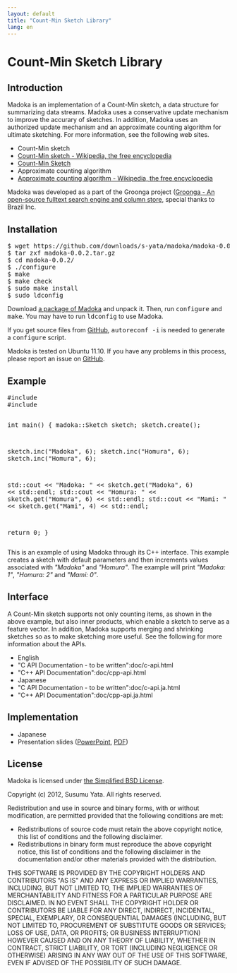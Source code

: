 ```yaml
---
layout: default
title: "Count-Min Sketch Library"
lang: en
---
```


# Count-Min Sketch Library

## Introduction

Madoka is an implementation of a Count-Min sketch, a data structure for summarizing data streams. Madoka uses a conservative update mechanism to improve the accurary of sketches. In addition, Madoka uses an authorized update mechanism and an approximate counting algorithm for ultimate sketching. For more information, see the following web sites.

* Count-Min sketch
 * [Count-Min sketch - Wikipedia, the free encyclopedia](http://en.wikipedia.org/wiki/Count-Min_sketch)
 * [Count-Min Sketch](https://sites.google.com/site/countminsketch/)
* Approximate counting algorithm
 * [Approximate counting algorithm - Wikipedia, the free encyclopedia](http://en.wikipedia.org/wiki/Approximate_counting_algorithm)

Madoka was developed as a part of the Groonga project ([Groonga - An open-source fulltext search engine and column store](http://groonga.org/), special thanks to Brazil Inc.

## Installation

<div class="float">
<pre>
$ wget https://github.com/downloads/s-yata/madoka/madoka-0.0.2.tar.gz
$ tar zxf madoka-0.0.2.tar.gz
$ cd madoka-0.0.2/
$ ./configure
$ make
$ make check
$ sudo make install
$ sudo ldconfig
</pre>
</div>

Download [a package of Madoka](https://github.com/downloads/s-yata/madoka/madoka-0.0.2.tar.gz) and unpack it. Then, run <kbd>configure</kbd> and <kbd>make</kbd>. You may have to run <kbd>ldconfig</kbd> to use Madoka.

If you get source files from [GitHub](http://github.com/s-yata/madoka), <kbd>autoreconf -i</kbd> is needed to generate a <kbd>configure</kbd> script.

Madoka is tested on Ubuntu 11.10. If you have any problems in this process, please report an issue on [GitHub](http://github.com/s-yata/madoka/issues).

## Example

<div class="float">
<pre>
#include <iostream>
#include <madoka.h>

int main() {
  madoka::Sketch sketch;
  sketch.create();

  sketch.inc("Madoka", 6);
  sketch.inc("Homura", 6);
  sketch.inc("Homura", 6);

  std::cout << "Madoka: " << sketch.get("Madoka", 6) << std::endl;
  std::cout << "Homura: " << sketch.get("Homura", 6) << std::endl;
  std::cout << "Mami: " << sketch.get("Mami", 4) << std::endl;

  return 0;
}
</pre>
</div>

This is an example of using Madoka through its C++ interface. This example creates a sketch with default parameters and then increments values associated with <var>"Madoka"</var> and <var>"Homura"</var>. The example will print <var>"Madoka: 1"</var>, <var>"Homura: 2"</var> and <var>"Mami: 0"</var>.

## Interface

A Count-Min sketch supports not only counting items, as shown in the above example, but also inner products, which enable a sketch to serve as a feature vector. In addition, Madoka supports merging and shrinking sketches so as to make sketching more useful. See the following for more information about the APIs.

* English
 * "C API Documentation - to be written":doc/c-api.html
 * "C++ API Documentation":doc/cpp-api.html
* Japanese
 * "C API Documentation - to be written":doc/c-api.ja.html
 * "C++ API Documentation":doc/cpp-api.ja.html

## Implementation

* Japanese
 * Presentation slides ([PowerPoint](https://github.com/downloads/s-yata/madoka/TokyoNLP-09-madoka.pptx), [PDF](https://github.com/downloads/s-yata/madoka/TokyoNLP-09-madoka.pdf))

## License

Madoka is licensed under [the Simplified BSD License](http://www.opensource.org/licenses/bsd-license.php).

Copyright (c) 2012, Susumu Yata. All rights reserved.

Redistribution and use in source and binary forms, with or without modification, are permitted provided that the following conditions are met:

* Redistributions of source code must retain the above copyright notice, this list of conditions and the following disclaimer.
* Redistributions in binary form must reproduce the above copyright notice, this list of conditions and the following disclaimer in the documentation and/or other materials provided with the distribution.

THIS SOFTWARE IS PROVIDED BY THE COPYRIGHT HOLDERS AND CONTRIBUTORS "AS IS" AND ANY EXPRESS OR IMPLIED WARRANTIES, INCLUDING, BUT NOT LIMITED TO, THE IMPLIED WARRANTIES OF MERCHANTABILITY AND FITNESS FOR A PARTICULAR PURPOSE ARE DISCLAIMED. IN NO EVENT SHALL THE COPYRIGHT HOLDER OR CONTRIBUTORS BE LIABLE FOR ANY DIRECT, INDIRECT, INCIDENTAL, SPECIAL, EXEMPLARY, OR CONSEQUENTIAL DAMAGES (INCLUDING, BUT NOT LIMITED TO, PROCUREMENT OF SUBSTITUTE GOODS OR SERVICES; LOSS OF USE, DATA, OR PROFITS; OR BUSINESS INTERRUPTION) HOWEVER CAUSED AND ON ANY THEORY OF LIABILITY, WHETHER IN CONTRACT, STRICT LIABILITY, OR TORT (INCLUDING NEGLIGENCE OR OTHERWISE) ARISING IN ANY WAY OUT OF THE USE OF THIS SOFTWARE, EVEN IF ADVISED OF THE POSSIBILITY OF SUCH DAMAGE.
